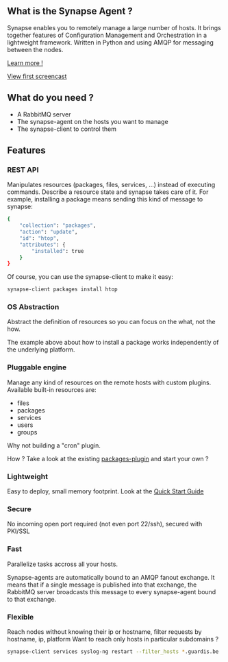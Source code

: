 ## What is the Synapse Agent ?
Synapse enables you to remotely manage a large number of hosts.  It brings
together features of Configuration Management and Orchestration in a
lightweight framework.  Written in Python and using AMQP for messaging between
the nodes.

[Learn more !](http://comodit.github.com/synapse-agent/)

[View first screencast](http://www.youtube.com/watch?v=SrXDTZJLeGg)

## What do you need ?
* A RabbitMQ server
* The synapse-agent on the hosts you want to manage
* The synapse-client to control them

## Features
### REST API
Manipulates resources (packages, files, services, ...) instead of executing commands.
Describe a resource state and synapse takes care of it.
For example, installing a package means sending this kind of message to synapse:

```bash
{
    "collection": "packages",
    "action": "update",
    "id": "htop",
    "attributes": {
        "installed": true
    }
}
```

Of course, you can use the synapse-client to make it easy:

```bash
synapse-client packages install htop
```

### OS Abstraction
Abstract the definition of resources so you can focus on the what, not the how.

The example above about how to install a package works independently of the underlying platform.

### Pluggable engine
Manage any kind of resources on the remote hosts with custom plugins. Available built-in resources are:
* files
* packages
* services
* users
* groups

Why not building a "cron" plugin.

How ? Take a look at the existing [packages-plugin](https://github.com/comodit/synapse-agent/tree/master/synapse/resources/packages-plugin) and start your own ?

### Lightweight
Easy to deploy, small memory footprint.
Look at the [Quick Start Guide](https://github.com/comodit/synapse-agent/wiki/Quick-Start-Guide)

### Secure
No incoming open port required (not even port 22/ssh), secured with PKI/SSL

### Fast 
Parallelize tasks accross all your hosts.

Synapse-agents are automatically bound to an AMQP fanout exchange. It means that if a
single message is published into that exchange, the RabbitMQ server broadcasts
this message to every synapse-agent bound to that exchange.

### Flexible 
Reach nodes without knowing their ip or hostname, filter requests by hostname, ip, platform
Want to reach only hosts in particular subdomains ?

```bash
synapse-client services syslog-ng restart --filter_hosts *.guardis.be
```
